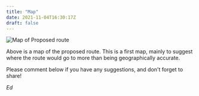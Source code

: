 ```yaml
---
title: "Map"
date: 2021-11-04T16:30:17Z
draft: false
---
```


![Map of Proposed route](/map.png)

Above is a map of the proposed route. This is a first map, mainly to suggest where the route would go to more than being geographically accurate. 

Please comment below if you have any suggestions, and don't forget to share!

*Ed*